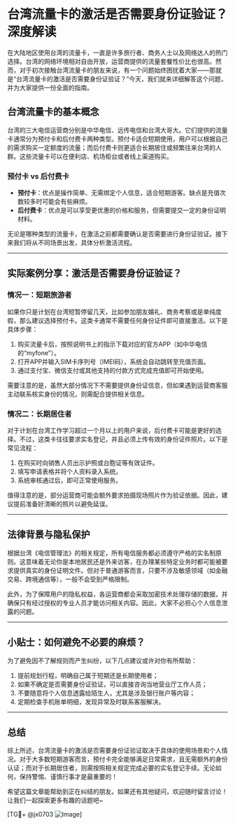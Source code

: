 # 台湾流量卡的激活是否需要身份证验证？深度解读

在大陆地区使用台湾的流量卡，一直是许多旅行者、商务人士以及网络达人的热门选择。台湾的网络环境相对自由开放，运营商提供的流量套餐性价比也很高。然而，对于初次接触台湾流量卡的朋友来说，有一个问题始终困扰着大家——那就是“台湾流量卡的激活是否需要身份证验证？”今天，我们就来详细解答这个问题，并为大家提供一份全面的指南。

## 台湾流量卡的基本概念

台湾的三大电信运营商分别是中华电信、远传电信和台湾大哥大。它们提供的流量卡通常分为预付卡和后付费卡两种类型。预付卡适合短期使用，用户可以根据自己的需求购买一定额度的流量；而后付费卡则更适合长期居住或频繁往来台湾的人群。这些流量卡可以在便利店、机场柜台或者线上渠道购买。

### 预付卡 vs 后付费卡

- **预付卡**：优点是操作简单、无需绑定个人信息，适合短期游客。缺点是充值次数较多时可能会有些麻烦。
- **后付费卡**：优点是可以享受更优惠的价格和服务，但需要提交一定的身份证明材料。

无论是哪种类型的流量卡，在激活之前都需要确认是否需要进行身份证验证。接下来我们将从不同场景出发，具体分析激活流程。

---

## 实际案例分享：激活是否需要身份证验证？

### 情况一：短期旅游者

如果你只是计划在台湾短暂停留几天，比如参加朋友婚礼、商务考察或是单纯度假，那么建议选择预付卡。这类卡通常不需要任何身份证件即可直接激活。以下是具体步骤：

1. 购买流量卡后，按照说明书上的指示下载对应的官方APP（如中华电信的“myfone”）。
2. 打开APP并输入SIM卡序列号（IMEI码），系统会自动跳转至充值页面。
3. 通过支付宝、微信支付或其他支持的付款方式完成充值即可开始使用。

需要注意的是，虽然大部分情况下不需要提供身份证信息，但如果遇到运营商客服主动联系核实身份的情况，则需配合提供相关信息。

### 情况二：长期居住者

对于计划在台湾工作学习超过一个月以上的用户来说，后付费卡可能是更好的选择。不过，这类卡往往要求实名登记，并且必须上传有效的身份证件照片。以下是常见流程：

1. 在购买时向销售人员出示护照或台胞证等有效证件。
2. 填写申请表格并将个人资料录入系统。
3. 系统审核通过后，即可正常使用服务。

值得注意的是，部分运营商可能会额外要求拍摄现场照片作为验证依据。因此，建议提前准备好清晰的照片以避免延误。

---

## 法律背景与隐私保护

根据台湾《电信管理法》的相关规定，所有电信服务都必须遵守严格的实名制原则。这意味着无论你是本地居民还是外来访客，在办理某些特定业务时都可能被要求提供真实的身份证明文件。但对于普通游客而言，只要不涉及敏感领域（如金融交易、跨境通信等），一般不会受到严格限制。

此外，为了保障用户的隐私权益，各运营商都会采取加密技术处理存储的数据，并确保只有经过授权的专业人员才能访问相关内容。因此，大家不必担心个人信息泄露的问题。

---

## 小贴士：如何避免不必要的麻烦？

为了避免因不了解规则而产生纠纷，以下几点建议或许对你有所帮助：

1. 提前规划行程，明确自己属于短期还是长期使用者；
2. 如果不确定是否需要身份证验证，可以直接咨询当地营业厅工作人员；
3. 不要随意将个人信息透露给陌生人，尤其是涉及银行账户等内容；
4. 定期检查手机账单明细，发现异常及时联系客服解决。

---

## 总结

综上所述，台湾流量卡的激活是否需要身份证验证取决于具体的使用场景和个人情况。对于大多数短期游客而言，预付卡完全能够满足日常需求，且无需额外的身份认证；而对于长期居住者，则需按照相关规定完成必要的实名登记手续。无论如何，保持警惕、谨慎行事才是最重要的！

希望这篇文章能帮助到正在纠结的朋友。如果还有其他疑问，欢迎随时留言讨论！让我们一起探索更多有趣的话题吧~

[TG💪+ @jx0703 ![Image](https://github.com/user-attachments/assets/dbca1d08-cadb-493c-b0ec-ad6f7a83f270)]